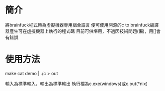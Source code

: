# 簡介

將brainfuck程式轉為虛擬機器專用組合語言
便可使用開源的c to brainfuck編譯器產生可在虛擬機器上執行的程式碼
目前可供堪用，不過因技術問題(懶)，用[]會有錯誤

# 使用方法

make
cat demo | ./c > out

輸入為標準輸入，輸出為標準輸出
執行檔為c.exe(windows)或c.out(\*nix)


